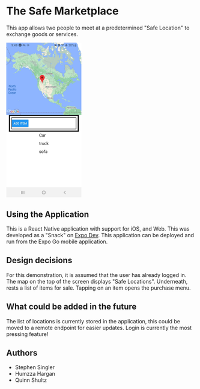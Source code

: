# The Safe Marketplace
This app allows two people to meet at a predetermined "Safe Location" to exchange goods or services.

<img src="https://raw.githubusercontent.com/quinnshultz/safe-t-trade/main/assets/screenshot.jpg" alt="A screenshot of the marketplace w/ safe location map." width="200"/>

## Using the Application
This is a React Native application with support for iOS, and Web. This was developed as a "Snack" on [Expo Dev](https://expo.dev/).
This application can be deployed and run from the Expo Go mobile application.

## Design decisions
For this demonstration, it is assumed that the user has already logged in. The map on the top of the screen displays "Safe Locations". Underneath, rests a list of
items for sale. Tapping on an item opens the purchase menu.

## What could be added in the future
The list of locations is currently stored in the application, this could be moved to a remote endpoint for easier updates. Login is currently the most pressing
feature!

## Authors
* Stephen Singler
* Humzza Hargan
* Quinn Shultz
